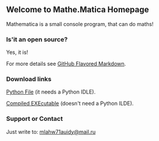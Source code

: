 ## Welcome to Mathe.Matica Homepage

Mathematica is a small console program, that can do maths!

### Is'it an open source?
Yes, it is!

For more details see [GitHub Flavored Markdown](https://guides.github.com/features/mastering-markdown/).

### Download links

[Python File](example.com) (it needs a Python IDLE).

[Compiled EXEcutable](example.com) (doesn't need a Python ILDE).

### Support or Contact

Just write to: mlahw71auidy@mail.ru

